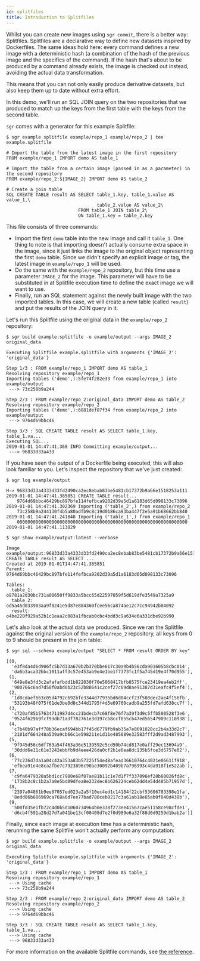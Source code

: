```yaml
---
id: splitfiles
title: Introduction to Splitfiles
---
```


Whilst you can create new images using `sgr commit`, there is a better
way: Splitfiles. Splitfiles are a declarative way to define new datasets
inspired by Dockerfiles. The same ideas hold here: every command defines
a new image with a deterministic hash (a combination of the hash of the
previous image and the specifics of the command). If the hash that's
about to be produced by a command already exists, the image is checked
out instead, avoiding the actual data transformation.

This means that you can not only easily produce derivative datasets, but
also keep them up to date without extra effort.

In this demo, we'll run an SQL JOIN query on the two repositories that
we produced to match up the keys from the first table with the keys from
the second table.

`sgr` comes with a generator for this example Splitfile:

    $ sgr example splitfile example/repo_1 example/repo_2 | tee example.splitfile

    # Import the table from the latest image in the first repository
    FROM example/repo_1 IMPORT demo AS table_1

    # Import the table from a certain image (passed in as a parameter) in the second repository
    FROM example/repo_2:${IMAGE_2} IMPORT demo AS table_2

    # Create a join table
    SQL CREATE TABLE result AS SELECT table_1.key, table_1.value AS value_1,\
                                      table_2.value AS value_2\
                               FROM table_1 JOIN table_2\
                               ON table_1.key = table_2.key

This file consists of three commands:

-    Import the first `demo` table into the new image and call it
     `table_1`. One thing to note is that importing doesn't actually
     consume extra space in the image, since it just links the image to
     the original object representing the first `demo` table. Since we
     didn't specify an explicit image or tag, the latest image in
     `example/repo_1` will be used.
-    Do the same with the `example/repo_2` repository, but this time
     use a parameter `IMAGE_2` for the image. This parameter will have
     to be substituted in at Splitfile execution time to define the
     exact image we will want to use.
-    Finally, run an SQL statement against the newly built image with
     the two imported tables. In this case, we will create a new table
     (called `result`) and put the results of the JOIN query in it.

Let's run this Splitfile using the original data in the `example/repo_2`
repository:

    $ sgr build example.splitfile -o example/output --args IMAGE_2 original_data
    
    Executing Splitfile example.splitfile with arguments {'IMAGE_2': 'original_data'}

    Step 1/3 : FROM example/repo_1 IMPORT demo AS table_1
    Resolving repository example/repo_1
    Importing tables ('demo',):5fe74f282e33 from example/repo_1 into example/output
     ---> 73c258b9a244

    Step 2/3 : FROM example/repo_2:original_data IMPORT demo AS table_2
    Resolving repository example/repo_2
    Importing tables ('demo',):6881def87f34 from example/repo_2 into example/output
     ---> 9764d69bbc46

    Step 3/3 : SQL CREATE TABLE result AS SELECT table_1.key, table_1.va...
    Executing SQL...
    2019-01-01 14:47:41,368 INFO Committing example/output...
     ---> 96833d33a433

If you have seen the output of a Dockerfile being executed, this will
also look familiar to you. Let's inspect the repository that we've just
created:

    $ sgr log example/output
    
    H-> 96833d33a4333d33fd2490ca2ec8ebab83be5481cb17372b9a66e1518253a111 2019-01-01 14:47:41.385851 CREATE TABLE result...
        9764d69bbc46429bc897bfe114fefbca9202d39a5d1a6183d65d098133c73096 2019-01-01 14:47:41.302369 Importing ('table_2',) from example/repo_2
        73c258b9a244130f4b5a80adfb9c8c19d0186ca93ba447f2e5a91b68662bb840 2019-01-01 14:47:41.241848 Importing ('table_1',) from example/repo_1
        0000000000000000000000000000000000000000000000000000000000000000 2019-01-01 14:47:41.113029

    $ sgr show example/output:latest --verbose
    
    Image example/output:96833d33a4333d33fd2490ca2ec8ebab83be5481cb17372b9a66e1518253a111
    CREATE TABLE result AS SELECT ...
    Created at 2019-01-01T14:47:41.385851
    Parent: 9764d69bbc46429bc897bfe114fefbca9202d39a5d1a6183d65d098133c73096

    Tables:
      table_1: o8781a2d30bc731a00650ff9833a5bcc65d22597059f5d619dfe3549a7325a9
      table_2: od5a45d033903aa9f8241e5d87e884360fcee56ca874ae12c7cc94942b84092
      result: o4be220f929a52b1c1eaa2c083a1fbcab0cbc4bdd3c9a634e6a331dbe92b990

Let's also look at the actual data we produced. Since we ran the
Splitfile against the original version of the `example/repo_2`
repository, all keys from 0 to 9 should be present in the join table:

    $ sgr sql --schema example/output "SELECT * FROM result ORDER BY key"
    
    [(0,
      'e3f8da4d6d906fc5b7d33a670b2b370bbe617c30a9b4b56cda901605b8cbc014',
      'da6b3aca32bbc1011aff3c57e453ab9e4e1be1f7373fc1f5a745d19e4f70d955'),
     (1,
      '649e8e3fd3c2afafafbdd1b822030f70e5068417bfb8575fce23419ea4eb2ff',
      '980766c6ad7d50f0abd0b23c52b88641c2cef27c69d8ae91387d31eafc4f5ef4'),
     (2,
      '1d8cdaef663c05d4792c692bfe3344d77935bd6d04ccf23f508dec2ae4f156fb',
      '53193b48f075f61de3be0d8c344d1795f4d5e69760cadb9a255fd7afd638cc7f'),
     (3,
      'c720af85b57634711987d4cc21bdecb7c68f8e76f7a39f3d9c5ffb500528f3e6',
      '9524f629b9fcf93db71a3f782761e3d197cb8ccf055cb47ed56547909c110938'),
     (4,
      'c7b40b97aff78b36ecaf694bb17f45d6779fb9ab35e7e8691028cc2b4a33d2c7',
      '2101df664248a539a9cb66c1e598211e1d11e485089e32583fff2d9ad3487993'),
     (5,
      '9f945d56c6df763a54f463a36e5139592c5cd50b74cd817e0aff29ec13694a9',
      '30ddd6e11c61e3242ebbfb9d4eee426da0cf2b1e6ea8dc135b5fce3d5757e02'),
     (6,
      '77c236d7da1a04c42a353a83b57225f54e48afead36610764c4021e06611f918',
      'efbea91e4e8ca2fbe7c7923896c90ae30092b409b7a796993c4da918f1e522ab'),
     (7,
      'c9fa6479320a5bd1cc7900e68f07ae81b11c1e7d1f7f337096ef28b60026fd8c',
      '1738b2c8c1b2a7a0e5bd09dfea8e232dec8b626224ceb62dd4e54d485b71957d'),
     (8,
      '2397a04861b9ee87057ed023a2a5f10ec4ed1c14184f22cbf53606783398e1fa',
      '8edd06b686969ca768a6d7ee77bad780ceb0217c3a61ab18e65ab0f840d438b'),
     (9,
      '500fd35e1fb72c4d0b5d1060734964b0e338f273ee41567cae51158ce98cfde1',
      'd6cb4f591a28d27d7a041be13cf00408d7e2f0d989e6a32f88d0d9259d1bab2a')]

Finally, since each image at execution time has a deterministic hash,
rerunning the same Splitfile won't actually perform any computation:

    $ sgr build example.splitfile -o example/output --args IMAGE_2 original_data
    
    Executing Splitfile example.splitfile with arguments {'IMAGE_2': 'original_data'}

    Step 1/3 : FROM example/repo_1 IMPORT demo AS table_1
    Resolving repository example/repo_1
     ---> Using cache
     ---> 73c258b9a244

    Step 2/3 : FROM example/repo_2:original_data IMPORT demo AS table_2
    Resolving repository example/repo_2
     ---> Using cache
     ---> 9764d69bbc46

    Step 3/3 : SQL CREATE TABLE result AS SELECT table_1.key, table_1.va...
     ---> Using cache
     ---> 96833d33a433

For more information on the available Splitfile commands, see [the reference](splitfile_intro).
